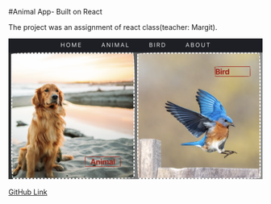#Animal App- Built on React

The project was an assignment of react class(teacher: Margit).


![Home Screen](./public/images/Screenshot%202022-11-21%20at%2014.35.40.png)





[GitHub Link](https://github.com/Killerbee7/animalList_React)
